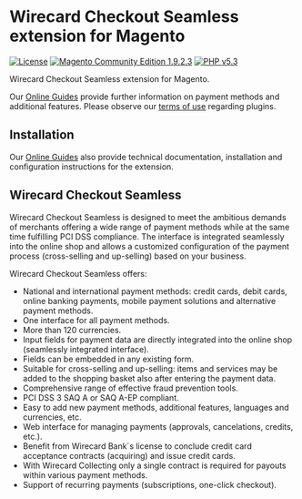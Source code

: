 # Wirecard Checkout Seamless extension for Magento

[![License](https://img.shields.io/badge/license-GPLv2-blue.svg)](https://raw.githubusercontent.com/wirecard/Magento-WCS/master/LICENSE)
[![Magento Community Edition 1.9.2.3](https://img.shields.io/badge/Magento_CE-v1.9.2.3-green.svg)](https://www.magento.com/)
[![PHP v5.3](https://img.shields.io/badge/php-v5.3-yellow.svg)](http://www.php.net)

Wirecard Checkout Seamless extension for Magento. 

Our [Online Guides](https://guides.wirecard.at/) provide further information on payment methods and additional features. Please observe our [terms of use](https://guides.wirecard.at/shop_plugins:info#terms_of_use) regarding plugins.

## Installation
Our [Online Guides](https://guides.wirecard.at/shop_plugins:magento_wcs:start "Installation details") also provide technical documentation, installation and configuration instructions for the extension.


## Wirecard Checkout Seamless
Wirecard Checkout Seamless is designed to meet the ambitious demands of merchants offering a wide range of payment methods while at the same time fulfilling PCI DSS compliance. The interface is integrated seamlessly into the online shop and allows a customized configuration of the payment process (cross-selling and up-selling) based on your business. 

Wirecard Checkout Seamless offers:
- National and international payment methods: credit cards, debit cards, online banking payments, mobile payment solutions and alternative payment methods.
- One interface for all payment methods.
- More than 120 currencies.
- Input fields for payment data are directly integrated into the online shop (seamlessly integrated interface).
- Fields can be embedded in any existing form.
- Suitable for cross-selling and up-selling: items and services may be added to the shopping basket also after entering the payment data.
- Comprehensive range of effective fraud prevention tools.
- PCI DSS 3 SAQ A or SAQ A-EP compliant.
- Easy to add new payment methods, additional features, languages and currencies, etc.
- Web interface for managing payments (approvals, cancelations, credits, etc.).
- Benefit from Wirecard Bank´s license to conclude credit card acceptance contracts (acquiring) and issue credit cards.
- With Wirecard Collecting only a single contract is required for payouts within various payment methods.
- Support of recurring payments (subscriptions, one-click checkout).
